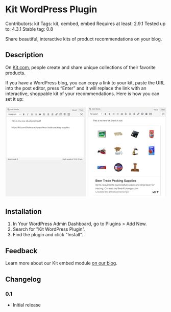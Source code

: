 # Kit WordPress Plugin

Contributors: kit
Tags: kit, oembed, embed
Requires at least: 2.9.1
Tested up to: 4.3.1
Stable tag: 0.8

Share beautiful, interactive kits of product recommendations on your blog.

## Description

On [Kit.com](https://kit.com), people create and share unique collections of
their favorite products.

If you have a WordPress blog, you can copy a link to your kit, paste the URL
into the post editor, press “Enter” and it will replace the link with an
interactive, shoppable kit of your recommendations. Here is how you can set it
up:

![Copy your kit link on its own line to replace it with a kit](documentation/kit-wordpress-plugin-example.png "Embed Your Kit")

## Installation

1. In Your WordPress Admin Dashboard, go to Plugins > Add New.
2. Search for "Kit WordPress Plugin".
3. Find the plugin and click "Install".

## Feedback

Learn more about our Kit embed module
[on our blog](https://blog.kit.com/improved-kit-embeds-d5e1262b7f67).

## Changelog

### 0.1

* Initial release
